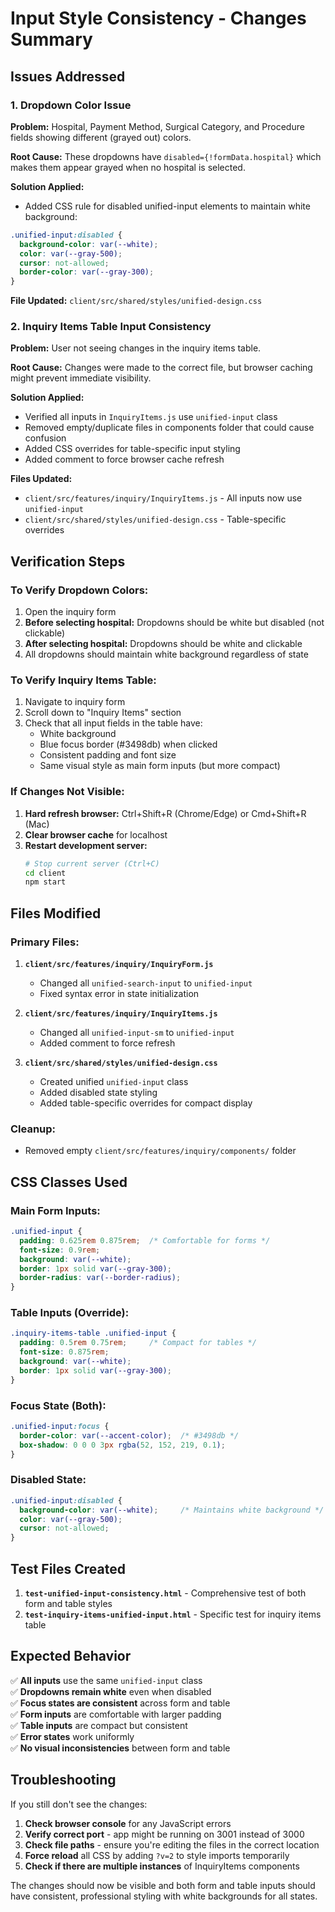 # Input Style Consistency - Changes Summary

## Issues Addressed

### 1. **Dropdown Color Issue**
**Problem:** Hospital, Payment Method, Surgical Category, and Procedure fields showing different (grayed out) colors.

**Root Cause:** These dropdowns have `disabled={!formData.hospital}` which makes them appear grayed when no hospital is selected.

**Solution Applied:**
- Added CSS rule for disabled unified-input elements to maintain white background:
```css
.unified-input:disabled {
  background-color: var(--white);
  color: var(--gray-500);
  cursor: not-allowed;
  border-color: var(--gray-300);
}
```

**File Updated:** `client/src/shared/styles/unified-design.css`

### 2. **Inquiry Items Table Input Consistency**
**Problem:** User not seeing changes in the inquiry items table.

**Root Cause:** Changes were made to the correct file, but browser caching might prevent immediate visibility.

**Solution Applied:**
- Verified all inputs in `InquiryItems.js` use `unified-input` class
- Removed empty/duplicate files in components folder that could cause confusion
- Added CSS overrides for table-specific input styling
- Added comment to force browser cache refresh

**Files Updated:**
- `client/src/features/inquiry/InquiryItems.js` - All inputs now use `unified-input`
- `client/src/shared/styles/unified-design.css` - Table-specific overrides

## Verification Steps

### To Verify Dropdown Colors:
1. Open the inquiry form
2. **Before selecting hospital:** Dropdowns should be white but disabled (not clickable)
3. **After selecting hospital:** Dropdowns should be white and clickable
4. All dropdowns should maintain white background regardless of state

### To Verify Inquiry Items Table:
1. Navigate to inquiry form
2. Scroll down to "Inquiry Items" section
3. Check that all input fields in the table have:
   - White background
   - Blue focus border (#3498db) when clicked
   - Consistent padding and font size
   - Same visual style as main form inputs (but more compact)

### If Changes Not Visible:
1. **Hard refresh browser:** Ctrl+Shift+R (Chrome/Edge) or Cmd+Shift+R (Mac)
2. **Clear browser cache** for localhost
3. **Restart development server:**
   ```bash
   # Stop current server (Ctrl+C)
   cd client
   npm start
   ```

## Files Modified

### Primary Files:
1. **`client/src/features/inquiry/InquiryForm.js`**
   - Changed all `unified-search-input` to `unified-input`
   - Fixed syntax error in state initialization

2. **`client/src/features/inquiry/InquiryItems.js`**
   - Changed all `unified-input-sm` to `unified-input`
   - Added comment to force refresh

3. **`client/src/shared/styles/unified-design.css`**
   - Created unified `unified-input` class
   - Added disabled state styling
   - Added table-specific overrides for compact display

### Cleanup:
- Removed empty `client/src/features/inquiry/components/` folder

## CSS Classes Used

### Main Form Inputs:
```css
.unified-input {
  padding: 0.625rem 0.875rem;  /* Comfortable for forms */
  font-size: 0.9rem;
  background: var(--white);
  border: 1px solid var(--gray-300);
  border-radius: var(--border-radius);
}
```

### Table Inputs (Override):
```css
.inquiry-items-table .unified-input {
  padding: 0.5rem 0.75rem;     /* Compact for tables */
  font-size: 0.875rem;
  background: var(--white);
  border: 1px solid var(--gray-300);
}
```

### Focus State (Both):
```css
.unified-input:focus {
  border-color: var(--accent-color);  /* #3498db */
  box-shadow: 0 0 0 3px rgba(52, 152, 219, 0.1);
}
```

### Disabled State:
```css
.unified-input:disabled {
  background-color: var(--white);     /* Maintains white background */
  color: var(--gray-500);
  cursor: not-allowed;
}
```

## Test Files Created

1. **`test-unified-input-consistency.html`** - Comprehensive test of both form and table styles
2. **`test-inquiry-items-unified-input.html`** - Specific test for inquiry items table

## Expected Behavior

✅ **All inputs** use the same `unified-input` class  
✅ **Dropdowns remain white** even when disabled  
✅ **Focus states are consistent** across form and table  
✅ **Form inputs** are comfortable with larger padding  
✅ **Table inputs** are compact but consistent  
✅ **Error states** work uniformly  
✅ **No visual inconsistencies** between form and table

## Troubleshooting

If you still don't see the changes:

1. **Check browser console** for any JavaScript errors
2. **Verify correct port** - app might be running on 3001 instead of 3000
3. **Check file paths** - ensure you're editing the files in the correct location
4. **Force reload** all CSS by adding `?v=2` to style imports temporarily
5. **Check if there are multiple instances** of InquiryItems components

The changes should now be visible and both form and table inputs should have consistent, professional styling with white backgrounds for all states.
